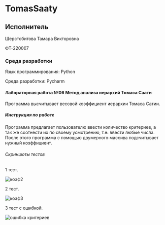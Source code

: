 # TomasSaaty
## Исполнитель
Шерстобитова Тамара Викторовна

ФТ-220007
### Среда разработки
Язык программирования: Python

Среда разработки: Pycharm

#### Лабораторная работа №06 Метод анализа иерархий Томаса Саати
Программа высчитывает весовой коэффициент иерархии Томаса Сатии.  


##### Инструкция по работе
Программа предлагает пользователю ввести количество критериев, а так же соотнести их по своему усмотрению, т.е. ввести любые числа. После этого программа с помощью двумерного массива подсчитывает нужный коэффициент.

###### Скриншоты тестов
1 тест. 


![коэф2](https://github.com/Tomattttt/TomasSaaty/assets/146252320/c5581799-5430-40a4-954d-80070d9a1172)

2 тест.

![коэф3](https://github.com/Tomattttt/TomasSaaty/assets/146252320/d5d8da08-aec9-4391-a52b-2f9478e0d3b2)


3 тест с ошибкой. 

![ошибка критериев](https://github.com/Tomattttt/TomasSaaty/assets/146252320/c45e627b-dfc4-4287-b70d-238c4ce8d77d)



